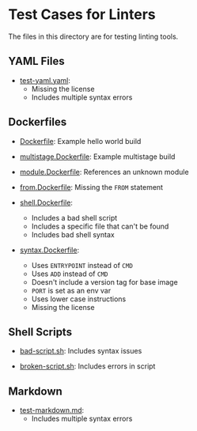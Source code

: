 # Test Cases for Linters

The files in this directory are for testing linting tools.

## YAML Files

* [test-yaml.yaml](./test-yaml.yaml):
    * Missing the license
    * Includes multiple syntax errors

## Dockerfiles

* [Dockerfile](./Dockerfile): Example hello world build

* [multistage.Dockerfile](./multistage.Dockerfile): Example multistage build

* [module.Dockerfile](./module.Dockerfile): References an unknown module

* [from.Dockerfile](./from.Dockerfile): Missing the `FROM` statement

* [shell.Dockerfile](./shell.Dockerfile):
    * Includes a bad shell script
    * Includes a specific file that can't be found
    * Includes bad shell syntax

* [syntax.Dockerfile](./syntax.Dockerfile):
    * Uses `ENTRYPOINT` instead of `CMD`
    * Uses `ADD` instead of `CMD`
    * Doesn't include a version tag for base image
    * `PORT` is set as an env var
    * Uses lower case instructions
    * Missing the license

## Shell Scripts

* [bad-script.sh](./bad-script.sh): Includes syntax issues

* [broken-script.sh](./broken-script.sh): Includes errors in script

## Markdown

* [test-markdown.md](./test-markdown.md):
    * Includes multiple syntax errors
